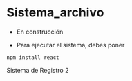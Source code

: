 <h1> Sistema_archivo </h1>

- En construcción

- Para ejecutar el sistema, debes poner
  
```npm install react```

Sistema de Registro 2
